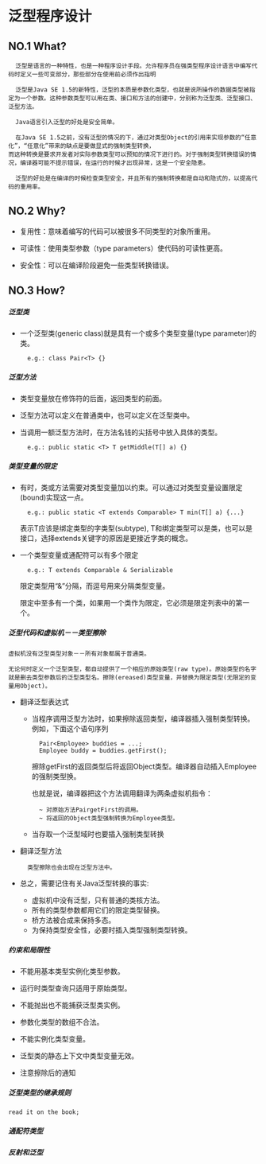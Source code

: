 # 泛型程序设计

## NO.1 What?

	  泛型是语言的一种特性，也是一种程序设计手段。允许程序员在强类型程序设计语言中编写代码时定义一些可变部分，那些部分在使用前必须作出指明
	
	  泛型是Java SE 1.5的新特性，泛型的本质是参数化类型，也就是说所操作的数据类型被指定为一个参数。这种参数类型可以用在类、接口和方法的创建中，分别称为泛型类、泛型接口、泛型方法。
	
	  Java语言引入泛型的好处是安全简单。
    
      在Java SE 1.5之前，没有泛型的情况的下，通过对类型Object的引用来实现参数的“任意化”，“任意化”带来的缺点是要做显式的强制类型转换，
    而这种转换是要求开发者对实际参数类型可以预知的情况下进行的。对于强制类型转换错误的情况，编译器可能不提示错误，在运行的时候才出现异常，这是一个安全隐患。
    
      泛型的好处是在编译的时候检查类型安全，并且所有的强制转换都是自动和隐式的，以提高代码的重用率。

## NO.2 Why?

* 复用性：意味着编写的代码可以被很多不同类型的对象所重用。

* 可读性：使用类型参数（type parameters）使代码的可读性更高。

* 安全性：可以在编译阶段避免一些类型转换错误。

## NO.3 How?

##### 泛型类
	
* 一个泛型类(generic class)就是具有一个或多个类型变量(type parameter)的类。
	
		e.g.: class Pair<T> {}
	
##### 泛型方法
	
* 类型变量放在修饰符的后面，返回类型的前面。

* 泛型方法可以定义在普通类中，也可以定义在泛型类中。

* 当调用一额泛型方法时，在方法名钱的尖括号中放入具体的类型。
	
		e.g.: public static <T> T getMiddle(T[] a) {}

##### 类型变量的限定

* 有时，类或方法需要对类型变量加以约束。可以通过对类型变量设置限定(bound)实现这一点。
	
		e.g.: public static <T extends Comparable> T min(T[] a) {...}
		
  表示T应该是绑定类型的字类型(subtype), T和绑定类型可以是类，也可以是接口，选择extends关键字的原因是更接近字类的概念。
	
* 一个类型变量或通配符可以有多个限定
	
		e.g.: T extends Comparable & Serializable
		
  限定类型用“&”分隔，而逗号用来分隔类型变量。
	
  限定中至多有一个类，如果用一个类作为限定，它必须是限定列表中的第一个。


##### 泛型代码和虚拟机－－类型擦除

	虚拟机没有泛型类型对象－－所有对象都属于普通类。
	
	无论何时定义一个泛型类型，都自动提供了一个相应的原始类型(raw type)。原始类型的名字就是删去类型参数后的泛型类型名。擦除(ereased)类型变量，并替换为限定类型(无限定的变量用Object)。
	
* 翻译泛型表达式

	* 当程序调用泛型方法时，如果擦除返回类型，编译器插入强制类型转换。例如，下面这个语句序列
	
			Pair<Employee> buddies = ...;
			Employee buddy = buddies.getFirst();
			
	  擦除getFirst的返回类型后将返回Object类型。编译器自动插入Employee的强制类型换。
  
	  也就是说，编译器把这个方法调用翻译为两条虚拟机指令：
			
			~ 对原始方法PairgetFirst的调用。
			~ 将返回的Object类型强制转换为Employee类型。
			
	* 当存取一个泛型域时也要插入强制类型转换

* 翻译泛型方法

		类型擦除也会出现在泛型方法中。


* 总之，需要记住有关Java泛型转换的事实:
		
	* 虚拟机中没有泛型，只有普通的类核方法。
	* 所有的类型参数都用它们的限定类型替换。
	* 桥方法被合成来保持多态。
	* 为保持类型安全性，必要时插入类型强制类型转换。

##### 约束和局限性

* 不能用基本类型实例化类型参数。

* 运行时类型查询只适用于原始类型。

* 不能抛出也不能捕获泛型类实例。

* 参数化类型的数组不合法。

* 不能实例化类型变量。

* 泛型类的静态上下文中类型变量无效。

* 注意擦除后的通知

##### 泛型类型的继承规则

	read it on the book;

##### 通配符类型

##### 反射和泛型
